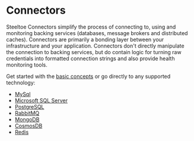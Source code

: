 # Connectors

Steeltoe Connectors simplify the process of connecting to, using and monitoring backing services
(databases, message brokers and distributed caches).
Connectors are primarily a bonding layer between your infrastructure and your application.
Connectors don't directly manipulate the connection to backing services, but do contain logic
for turning raw credentials into formatted connection strings and also provide health monitoring tools.

Get started with the [basic concepts](usage.md) or go directly to any supported technology:

- [MySql](mysql.md)
- [Microsoft SQL Server](microsoft-sql-server.md)
- [PostgreSQL](postgresql.md)
- [RabbitMQ](rabbitmq.md)
- [MongoDB](mongodb.md)
- [CosmosDB](cosmosdb.md)
- [Redis](redis.md)
